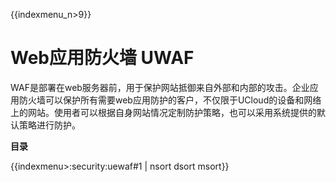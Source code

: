 {{indexmenu_n>9}}

# Web应用防火墙 UWAF

WAF是部署在web服务器前，用于保护网站抵御来自外部和内部的攻击。企业应用防火墙可以保护所有需要web应用防护的客户，不仅限于UCloud的设备和网络上的网站。使用者可以根据自身网站情况定制防护策略，也可以采用系统提供的默认策略进行防护。

**目录**

{{indexmenu>:security:uewaf#1 | nsort dsort msort}} 
